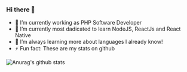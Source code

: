 ### Hi there 👋

- 🔭 I’m currently working as PHP Software Developer
- 🌱 I’m currently most dadicated to learn NodeJS, ReactJs and React Native
- 🌱 I’m always learning more about languages I already know!
- ⚡ Fun fact: These are my stats on github

![Anurag's github stats](https://github-readme-stats.vercel.app/api?username=rodrigoprobst&show_icons=true&theme=dracula)

<!--
**rodrigoprobst/rodrigoprobst** is a ✨ _special_ ✨ repository because its `README.md` (this file) appears on your GitHub profile.

Here are some ideas to get you started:

- 🔭 I’m currently working on ...
- 🌱 I’m currently learning ...
- 👯 I’m looking to collaborate on ...
- 🤔 I’m looking for help with ...
- 💬 Ask me about ...
- 📫 How to reach me: ...
- 😄 Pronouns: ...
- ⚡ Fun fact: ...
-->
